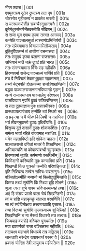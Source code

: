 भीष्म उवाच ||	001    
एवमुक्तस्य दूतेन द्रुपदस्य तदा नृप |	001a  
चोरस्येव गृहीतस्य न प्रावर्तत भारती ||	001c  
स यत्नमकरोत्तीव्रं संबन्धैरनुसान्त्वनैः |	002a  
दूतैर्मधुरसंभाषैर्नैतदस्तीति संदिशन् ||	002c  
स राजा भूय एवाथ कृत्वा तत्त्वत आगमम् |	003a  
कन्येति पाञ्चालसुतां त्वरमाणोऽभिनिर्ययौ ||	003c  
ततः संप्रेषयामास मित्राणाममितौजसाम् |	004a  
दुहितुर्विप्रलम्भं तं धात्रीणां वचनात्तदा ||	004c  
ततः समुदयं कृत्वा बलानां राजसत्तमः |	005a  
अभियाने मतिं चक्रे द्रुपदं प्रति भारत ||	005c  
ततः संमन्त्रयामास मित्रैः सह महीपतिः |	006a  
हिरण्यवर्मा राजेन्द्र पाञ्चाल्यं पार्थिवं प्रति ||	006c  
तत्र वै निश्चितं तेषामभूद्राज्ञां महात्मनाम् |	007a  
तथ्यं चेद्भवति ह्येतत्कन्या राजञ्शिखण्डिनी |	007c  
बद्ध्वा पाञ्चालराजानमानयिष्यामहे गृहान् ||	007e   
अन्यं राजानमाधाय पाञ्चालेषु नरेश्वरम् |	008a  
घातयिष्याम नृपतिं द्रुपदं सशिखण्डिनम् ||	008c  
स तदा दूतमाज्ञाय पुनः क्षत्तारमीश्वरः |	009a  
प्रास्थापयत्पार्षताय हन्मीति त्वां स्थिरो भव ||	009c  
स प्रकृत्या च वै भीरुः किल्बिषी च नराधिपः |	010a  
भयं तीव्रमनुप्राप्तो द्रुपदः पृथिवीपतिः ||	010c  
विसृज्य दूतं दाशार्णं द्रुपदः शोककर्शितः |	011a  
समेत्य भार्यां रहिते वाक्यमाह नराधिपः ||	011c  
भयेन महताविष्टो हृदि शोकेन चाहतः |	012a  
पाञ्चालराजो दयितां मातरं वै शिखण्डिनः ||	012c  
अभियास्यति मां कोपात्संबन्धी सुमहाबलः |	013a  
हिरण्यवर्मा नृपतिः कर्षमाणो वरूथिनीम् ||	013c  
किमिदानीं करिष्यामि मूढः कन्यामिमां प्रति |	014a  
शिखण्डी किल पुत्रस्ते कन्येति परिशङ्कितः ||	014c  
इति निश्चित्य तत्त्वेन समित्रः सबलानुगः |	015a  
वञ्चितोऽस्मीति मन्वानो मां किलोद्धर्तुमिच्छति ||	015c  
किमत्र तथ्यं सुश्रोणि किं मिथ्या ब्रूहि शोभने |	016a  
श्रुत्वा त्वत्तः शुभे वाक्यं संविधास्याम्यहं तथा ||	016c  
अहं हि संशयं प्राप्तो बाला चेयं शिखण्डिनी |	017a  
त्वं च राज्ञि महत्कृच्छ्रं संप्राप्ता वरवर्णिनि ||	017c  
सा त्वं सर्वविमोक्षाय तत्त्वमाख्याहि पृच्छतः |	018a  
तथा विदध्यां सुश्रोणि कृत्यस्यास्य शुचिस्मिते |	018c  
शिखण्डिनि च मा भैस्त्वं विधास्ये तत्र तत्त्वतः ||	018e   
क्रिययाहं वरारोहे वञ्चितः पुत्रधर्मतः |	019a  
मया दाशार्णको राजा वञ्चितश्च महीपतिः |	019c  
तदाचक्ष्व महाभागे विधास्ये तत्र यद्धितम् ||	019e   
जानतापि नरेन्द्रेण ख्यापनार्थं परस्य वै |	020a  
प्रकाशं चोदिता देवी प्रत्युवाच महीपतिम्न ||	020c  
